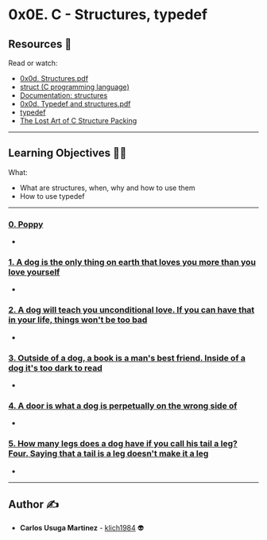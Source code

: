 # 0x0E. C - Structures, typedef

## Resources :eyes:
Read or watch:
* [0x0d. Structures.pdf](https://intranet.hbtn.io/rltoken/Rc1JAo6IS9HkELfLUylh2g)
* [struct (C programming language)](https://intranet.hbtn.io/rltoken/sF_gQY2e9CP95XbgWQkduA)
* [Documentation: structures](https://intranet.hbtn.io/rltoken/7VySR2oMyxk7VMR8LLOvZA)
* [0x0d. Typedef and structures.pdf](https://intranet.hbtn.io/rltoken/kef9P9qRh_co4dxwHU8QGA)
* [typedef](https://intranet.hbtn.io/rltoken/-vbMNPFrIA5PcVs4RiWr4g)
* [The Lost Art of C Structure Packing](https://intranet.hbtn.io/rltoken/92gDeb3TtzgLDpzo9DXfZg)

---
## Learning Objectives :technologist:
What:

* What are structures, when, why and how to use them
* How to use typedef

---

### [0. Poppy](./dog.h)
* 


### [1. A dog is the only thing on earth that loves you more than you love yourself](./1-init_dog.c)
* 


### [2. A dog will teach you unconditional love. If you can have that in your life, things won't be too bad](./2-print_dog.c)
* 


### [3. Outside of a dog, a book is a man's best friend. Inside of a dog it's too dark to read](./dog.h)
* 


### [4. A door is what a dog is perpetually on the wrong side of](./4-new_dog.c)
* 


### [5. How many legs does a dog have if you call his tail a leg? Four. Saying that a tail is a leg doesn't make it a leg](./5-free_dog.c)
* 

---

## Author :writing_hand:
* **Carlos Usuga Martinez** - [klich1984](https://github.com/klich1984) :alien: